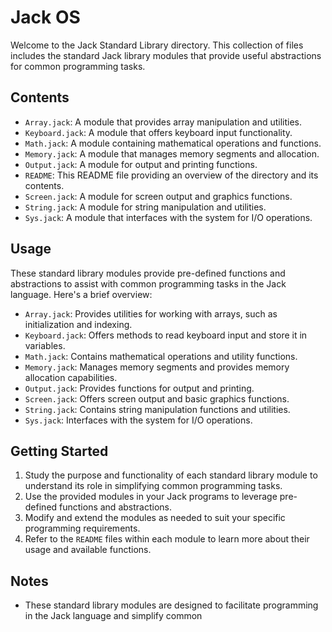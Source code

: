 # Jack OS

Welcome to the Jack Standard Library directory. This collection of files includes the standard Jack library modules that provide useful abstractions for common programming tasks.

## Contents

- `Array.jack`: A module that provides array manipulation and utilities.
- `Keyboard.jack`: A module that offers keyboard input functionality.
- `Math.jack`: A module containing mathematical operations and functions.
- `Memory.jack`: A module that manages memory segments and allocation.
- `Output.jack`: A module for output and printing functions.
- `README`: This README file providing an overview of the directory and its contents.
- `Screen.jack`: A module for screen output and graphics functions.
- `String.jack`: A module for string manipulation and utilities.
- `Sys.jack`: A module that interfaces with the system for I/O operations.

## Usage

These standard library modules provide pre-defined functions and abstractions to assist with common programming tasks in the Jack language. Here's a brief overview:

- `Array.jack`: Provides utilities for working with arrays, such as initialization and indexing.
- `Keyboard.jack`: Offers methods to read keyboard input and store it in variables.
- `Math.jack`: Contains mathematical operations and utility functions.
- `Memory.jack`: Manages memory segments and provides memory allocation capabilities.
- `Output.jack`: Provides functions for output and printing.
- `Screen.jack`: Offers screen output and basic graphics functions.
- `String.jack`: Contains string manipulation functions and utilities.
- `Sys.jack`: Interfaces with the system for I/O operations.

## Getting Started

1. Study the purpose and functionality of each standard library module to understand its role in simplifying common programming tasks.
2. Use the provided modules in your Jack programs to leverage pre-defined functions and abstractions.
3. Modify and extend the modules as needed to suit your specific programming requirements.
4. Refer to the `README` files within each module to learn more about their usage and available functions.

## Notes

- These standard library modules are designed to facilitate programming in the Jack language and simplify common
